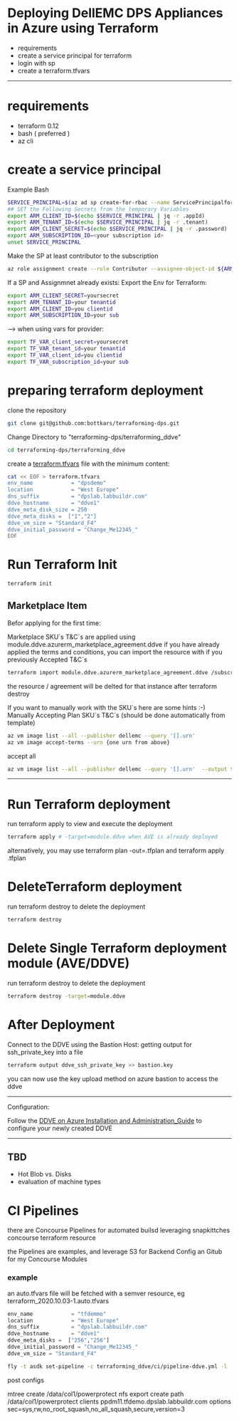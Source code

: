 # Deploying DellEMC DPS Appliances in Azure using Terraform
- requirements
- create a service principal for terraform
- login with sp
- create a terraform.tfvars

---
# requirements
- terraform 0.12
- bash ( preferred )
- az cli
# create a service principal

Example Bash

```bash
SERVICE_PRINCIPAL=$(az ad sp create-for-rbac --name ServicePrincipalforTerraform --output json)
## SET the Following Secrets from the temporary Variables
export ARM_CLIENT_ID=$(echo $SERVICE_PRINCIPAL | jq -r .appId)
export ARM_TENANT_ID=$(echo $SERVICE_PRINCIPAL | jq -r .tenant)
export ARM_CLIENT_SECRET=$(echo $SERVICE_PRINCIPAL | jq -r .password)
export ARM_SUBSCRIPTION_ID=<your subscription id>
unset SERVICE_PRINCIPAL
```
Make the SP at least contributor to the subscription

```bash
az role assignment create --role Contributor --assignee-object-id ${ARM_CLIENT_ID} --assignee-principal-type ServicePrincipal --scope /subscriptions/${ARM_SUBSCRIPTION_ID}
```

If a SP and Assignmnet already exists:
Export the Env for Terraform:
```bash
export ARM_CLIENT_SECRET=yoursecret
export ARM_TENANT_ID=your tenantid
export ARM_CLIENT_ID=you clientid
export ARM_SUBSCRIPTION_ID=your sub
```


--> when using vars for provider:

```bash
export TF_VAR_client_secret=yoursecret
export TF_VAR_tenant_id=your tenantid
export TF_VAR_client_id=you clientid
export TF_VAR_subscription_id=your sub
``` 
# preparing terraform deployment

clone the repository
```bash
git clone git@github.com:bottkars/terraforming-dps.git
```

Change Directory to "terraforming-dps/terraforming_ddve"


```bash
cd terraforming-dps/terraforming_ddve
```
create a [terraform.tfvars](./terraforming_ddve/terraform.tfvars.example) file 
with the minimum content:
```bash
cat << EOF > terraform.tfvars
env_name            = "dpsdemo"
location            = "West Europe"
dns_suffix          = "dpslab.labbuildr.com"
ddve_hostname       = "ddve1"
ddve_meta_disk_size = 250
ddve_meta_disks =  ["1","2"]
ddve_vm_size = "Standard_F4"
ddve_initial_password = "Change_Me12345_"
EOF

```

# Run Terraform Init
```bash
terraform init
```
## Marketplace Item
Befor applying for the first time:

Marketplace SKU´s T&C´s are applied using
module.ddve.azurerm_marketplace_agreement.ddve if you have already applied the terms and conditions, you can import the resource with
if you previously Accepted T&C´s
```bash
terraform import module.ddve.azurerm_marketplace_agreement.ddve /subscriptions/${ARM_SUBSCRIPTION_ID}/providers/Microsoft.MarketplaceOrdering/agreements/dellemc/offers/dell-emc-datadomain-virtual-edition-v4/plans/ddve-60-ver-7305
```

the resource / agreement will be delted for that instance after terraform destroy

If you want to manually work with the SKU´s here are some hints :-)
Manually Accepting Plan SKU´s T&C´s (should be done automatically from template)

```bash
az vm image list --all --publisher dellemc --query '[].urn'
az vm image accept-terms --urn {one urn from above}
```
accept all
```bash
az vm image list --all --publisher dellemc --query '[].urn'  --output tsv | xargs -L1 az vm image accept-terms --urn
```
---

# Run Terraform deployment
run terraform apply to view and execute the deployment
```bash
terraform apply # -target=module.ddve when AVE is already deployed
```



alternatively, you may use terraform plan -out=.tfplan and terraform apply .tfplan

# DeleteTerraform deployment
run terraform destroy to delete the deployment
```bash
terraform destroy
```

# Delete Single Terraform deployment module (AVE/DDVE)
run terraform destroy to delete the deployment
```bash
terraform destroy -target=module.ddve
```



# After Deployment

Connect to the DDVE using the Bastion Host:
getting output for ssh_private_key into a file
```bash
terraform output ddve_ssh_private_key >> bastion.key
```

you can now use the key upload method on azure bastion to access the ddve

---
Configuration:

Follow the [DDVE on Azure Installation and Administration_Guide](https://dl.dell.com/content/docu98496_DD_Virtual_Edition_5.0_with_DD_OS_7.2.0.5_in_Azure_Installation_and_Administration_Guide.pdf?language=en_US&source=Coveo) to configure your newly created DDVE


---


## TBD
 - Hot Blob vs. Disks
 - evaluation of machine types


# CI Pipelines

there are Concourse Pipelines for automated builsd leveraging snapkittches concourse terraform resource

the Pipelines are examples, and leverage S3 for Backend Config an Gitub for my Concourse Modules


### example

an auto.tfvars file will be fetched with a semver resource,
eg terraform_2020.10.03-1.auto.tfvars
```tfvars
env_name            = "tfdemmo"
location            = "West Europe"
dns_suffix          = "dpslab.labbuildr.com"
ddve_hostname       = "ddve1"
ddve_meta_disks =  ["256","256"]
ddve_initial_password = "Change_Me12345_"
ddve_vm_size = "Standard_F4"
```

```bash
fly -t asdk set-pipeline -c terraforming_ddve/ci/pipeline-ddve.yml -l ../dpslab_labbuildr_local/vars_powerprotect.yml -p ddve-from-terraform
```


post configs 

mtree create /data/col1/powerprotect
nfs export create path /data/col1/powerprotect clients ppdm11.tfdemo.dpslab.labbuildr.com  options sec=sys,rw,no_root_squash,no_all_squash,secure,version=3
